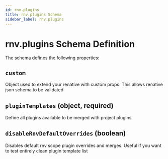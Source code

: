 ```yaml
---
id: rnv.plugins
title: rnv.plugins Schema
sidebar_label: rnv.plugins
---
```



# rnv.plugins Schema Definition

The schema defines the following properties:

## `custom`

Object used to extend your renative with custom props. This allows renative json schema to be validated

## `pluginTemplates` (object, required)

Define all plugins available to be merged with project plugins

## `disableRnvDefaultOverrides` (boolean)

Disables default rnv scope plugin overrides and merges. Useful if you want to test entirely clean plugin template list